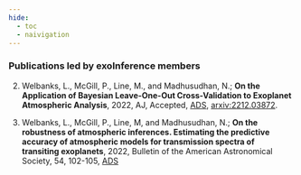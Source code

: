 ```yaml
---
hide:
  - toc
  - naivigation
---
```


### Publications led by exoInference members

2. Welbanks, L., McGill, P., Line, M., and Madhusudhan, N.; **On the Application of Bayesian Leave-One-Out Cross-Validation to Exoplanet Atmospheric Analysis**, 2022, AJ, Accepted, [ADS](https://ui.adsabs.harvard.edu/abs/2022arXiv221203872W/abstract), [arxiv:2212.03872](https://arxiv.org/abs/2212.03872).

1. Welbanks, L., McGill, P., Line, M, and Madhusudhan, N.; **On the robustness of atmospheric inferences. Estimating the predictive accuracy of atmospheric models for transmission spectra of transiting exoplanets**, 2022, Bulletin of the American Astronomical Society, 54, 102-105, [ADS](https://ui.adsabs.harvard.edu/abs/2022BAAS...54e.105W/abstract) 


